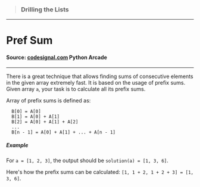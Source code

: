 > ### Drilling the Lists

---

# Pref Sum

#### Source: [codesignal.com](https://codesignal.com/) Python Arcade

---

There is a great technique that allows finding sums of consecutive elements in the given array extremely fast. It is based on the usage of prefix sums. Given array `a`, your task is to calculate all its prefix sums.

Array of prefix sums is defined as:

```
  B[0] = A[0]
  B[1] = A[0] + A[1]
  B[2] = A[0] + A[1] + A[2]
  ...
  B[n - 1] = A[0] + A[1] + ... + A[n - 1]
```

##### Example

For `a = [1, 2, 3]`, the output should be
`solution(a) = [1, 3, 6]`.

Here's how the prefix sums can be calculated: `[1, 1 + 2, 1 + 2 + 3] = [1, 3, 6]`.
